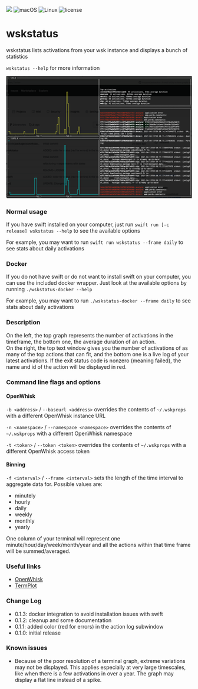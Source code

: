 ![](https://img.shields.io/badge/Swift-5.3-orange.svg?style=flat)
![macOS](https://img.shields.io/badge/os-macOS-green.svg?style=flat)
![Linux](https://img.shields.io/badge/os-linux-green.svg?style=flat)
![license](https://img.shields.io/github/license/mashape/apistatus.svg?style=flat)

# wskstatus

wskstatus lists activations from your wsk instance and displays a bunch of statistics

`wskstatus --help` for more information

![screenshot](screenshot.png)

### Normal usage

If you have swift installed on your computer, just run `swift run [-c release] wskstatus --help` to see the available options

For example, you may want to run `swift run wskstatus --frame daily` to see stats about daily activations

### Docker

If you do not have swift or do not want to install swift on your computer, you can use the included docker wrapper. Just look at the available options by running `./wskstatus-docker --help`

For example, you may want to run `./wskstatus-docker --frame daily` to see stats about daily activations

### Description

On the left, the top graph represents the number of activations in the timeframe, the bottom one, the average duration of an action.  
On the right, the top text window gives you the number of activations of as many of the top actions that can fit, and the bottom one is a live log of your latest activations. If the exit status code is nonzero (meaning failed), the name and id of the action will be displayed in red.

### Command line flags and options

#### OpenWhisk

`-b <address>` / `--baseurl <address>` overrides the contents of `~/.wskprops` with a different OpenWhisk instance URL

`-n <namespace>` / `--namespace <namespace>` overrides the contents of `~/.wskprops` with a different OpenWhisk namespace

`-t <token>` / `--token <token>` overrides the contents of `~/.wskprops` with a different OpenWhisk access token

#### Binning

`-f <interval>` / `--frame <interval>` sets the length of the time interval to aggregate data for. Possible values are:
- minutely
- hourly
- daily
- weekly
- monthly
- yearly

One column of your terminal will represent one minute/hour/day/week/month/year and all the actions within that time frame will be summed/averaged.

### Useful links

- [OpenWhisk](https://github.com/apache/openwhisk)
- [TermPlot](https://github.com/krugazor/TermPlot)

### Change Log

- 0.1.3: docker integration to avoid installation issues with swift
- 0.1.2: cleanup and some documentation
- 0.1.1: added color (red for errors) in the action log subwindow
- 0.1.0: initial release

### Known issues

- Because of the poor resolution of a terminal graph, extreme variations may not be displayed. This applies especially at very large timescales, like when there is a few activations in over a year. The graph may display a flat line instead of a spike.